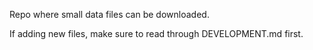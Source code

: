 Repo where small data files can be downloaded.

If adding new files, make sure to read through DEVELOPMENT.md first.
